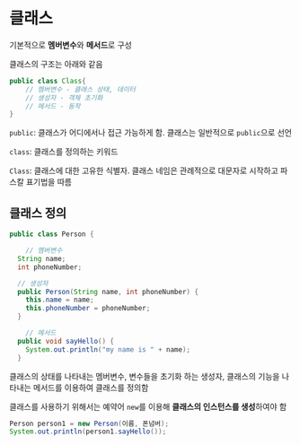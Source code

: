 # 클래스
기본적으로 **멤버변수**와 **메서드**로 구성

클래스의 구조는 아래와 같음

```java
public class Class{
	// 멤버변수 - 클래스 상태, 데이터
	// 생성자 - 객체 초기화
	// 메서드 - 동작
}
```

`public`: 클래스가 어디에서나 접근 가능하게 함. 클래스는 일반적으로 `public`으로 선언

`class`: 클래스를 정의하는 키워드

`Class`: 클래스에 대한 고유한 식별자. 클래스 네임은 관례적으로 대문자로 시작하고 파스칼 표기법을 따름

## 클래스 정의

```java
public class Person {

	// 멤버변수
  String name;
  int phoneNumber;

  // 생성자
  public Person(String name, int phoneNumber) {
    this.name = name;
    this.phoneNumber = phoneNumber;
  }

	// 메서드
  public void sayHello() {
    System.out.println("my name is " + name);
  }
```

클래스의 상태를 나타내는 멤버변수, 변수들을 초기화 하는 생성자, 클래스의 기능을 나타내는 메서드를 이용하여 클래스를 정의함

클래스를 사용하기 위해서는 예약어 `new`를 이용해 **클래스의 인스턴스를 생성**하여야 함

```java
Person person1 = new Person(이름, 폰넘버);
System.out.println(person1.sayHello());
```